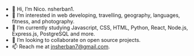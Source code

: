 - 👋 Hi, I’m Nico. nsherban1.
- 👀 I’m interested in web developing, travelling, geography, languages, fitness, and photography.
- 🌱 I’m currently studying Javascript, CSS, HTML, Python, React, Node.js, Express.js, PostgreSQL and more.
- 💞️ I’m looking to collaborate on open source projects.
- 📫 Reach me at jnsherban7@gmail.com.

<!---
nsherban1/nsherban1 is a ✨ special ✨ repository because its `README.md` (this file) appears on your GitHub profile.
You can click the Preview link to take a look at your changes.
--->
